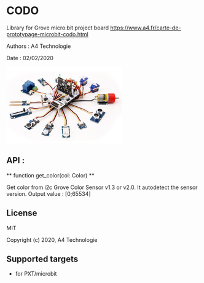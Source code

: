 # CODO
Library for Grove micro:bit project board
https://www.a4.fr/carte-de-prototypage-microbit-codo.html

Authors : A4 Technologie

Date : 02/02/2020

![](icon.png)  

## API :
** function get_color(col: Color) **

Get color from i2c Grove Color Sensor v1.3 or v2.0. It autodetect the sensor version. Output value : [0;65534]

## License

MIT

Copyright (c) 2020, A4 Technologie

## Supported targets

* for PXT/microbit
